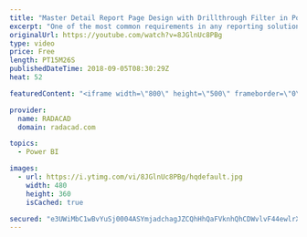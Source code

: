 ```yaml
---
title: "Master Detail Report Page Design with Drillthrough Filter in Power BI"
excerpt: "One of the most common requirements in any reporting solution is the ability to drill through from master page to the details page and see the details of an item or category. In this post, I will explain how this feature is simply possible in Power BI, and what are things to consider when you are implementing"
originalUrl: https://youtube.com/watch?v=8JGlnUc8PBg
type: video
price: Free
length: PT15M26S
publishedDateTime: 2018-09-05T08:30:29Z
heat: 52

featuredContent: "<iframe width=\"800\" height=\"500\" frameborder=\"0\" src=\"https://www.youtube.com/embed/8JGlnUc8PBg\" allow=\"accelerometer; autoplay; encrypted-media; gyroscope; picture-in-picture\" allowfullscreen></iframe>"

provider:
  name: RADACAD
  domain: radacad.com

topics:
  - Power BI

images:
  - url: https://i.ytimg.com/vi/8JGlnUc8PBg/hqdefault.jpg
    width: 480
    height: 360
    isCached: true

secured: "e3UWiMbC1wBvYuSj0004ASYmjadchagJZCQhHhQaFVknhQhCDWvlvF44ewlrXaV5HygIZ1ObmVj8n0TVnNqqih9CykXz/6zRx8FfBzj3JEYVVmo8RYDCbqUiR4VK6NQo1+rpRyAHqU9d3k3stgkTLHhAW13gMBrC8MMykAafNeoQwnrMIWYjD3ytO56bhBf54YpQIaAgizNjJ9g8M+qKSrpMQfivvtkqmGDO24IgkhW/N1kJooeu2dA5O2RDRX8nO4SZQ7GPv1VA+YEUfqMxcK6gU3ag+ya6fXW4QdQ4SGURnkvbdxK6W66jSwOItVpZbZXfV7vKZbaX0MAKhQGmdoPoMhu5GyUHVKi+LDdT8G8oUhsDScnuVONMyBSgjaW5MprzP+d4x2Jx0u/ALnTAmA7P+Gwz0D8qj8VCNIbSyb4=;sFAd3f7ezIGV2qt1Em0FbQ=="
---
```


